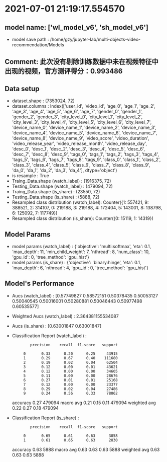 # 2021-07-01 21:19:17.554570

## model name: ['wl_model_v6', 'sh_model_v6']
- model save path : /home/gzy/jupyter-lab/multi-objects-video-recommendation/Models

## Comment: 此次没有剔除训练数据中未在视频特征中出现的视频，官方测评得分：0.993486

## Data setup
- dataset.shape : (7353024, 72)
- dataset.columns : Index(['user_id', 'video_id', 'age_0', 'age_1', 'age_2', 'age_3', 'age_4',
       'age_5', 'age_6', 'age_7', 'gender_0', 'gender_1', 'gender_2',
       'gender_3', 'city_level_0', 'city_level_1', 'city_level_2',
       'city_level_3', 'city_level_4', 'city_level_5', 'city_level_6',
       'city_level_7', 'device_name_0', 'device_name_1', 'device_name_2',
       'device_name_3', 'device_name_4', 'device_name_5', 'device_name_6',
       'device_name_7', 'device_name_8', 'device_name_9', 'video_score',
       'video_duration', 'video_release_year', 'video_release_month',
       'video_release_day', 'desc_0', 'desc_1', 'desc_2', 'desc_3', 'desc_4',
       'desc_5', 'desc_6', 'desc_7', 'desc_8', 'desc_9', 'tags_0', 'tags_1',
       'tags_2', 'tags_3', 'tags_4', 'tags_5', 'tags_6', 'tags_7', 'tags_8',
       'tags_9', 'class_0', 'class_1', 'class_2', 'class_3', 'class_4',
       'class_5', 'class_6', 'class_7', 'class_8', 'class_9', 'da_0', 'da_1',
       'da_2', 'da_3', 'da_4'],
      dtype='object')
- is resample : True
- Traing_Data.shape (watch_label)  : (1916375, 72)
- Testing_Data.shape (watch_label) : (479094, 72)
- Traing_Data.shape (is_share)  : (23550, 72)
- Testing_Data.shape (is_share) : (5888, 72)
- Resampled class distribution (watch_label): 
Counter({1: 557421, 9: 388521, 2: 314107, 0: 219188, 3: 219188, 4: 172404, 5: 143001, 8: 138798, 6: 125092, 7: 117749})
- Resampled class distribution (is_share): 
Counter({0: 15119, 1: 14319})

## Model Params
- model params (watch_label) : 
{'objective': 'multi:softmax', 'eta': 0.1, 'max_depth': 11, 'min_child_weight': 7, 'nthread': 8, 'num_class': 10, 'gpu_id': 0, 'tree_method': 'gpu_hist'}
- model params (is_share) : 
{'objective': 'binary:hinge', 'eta': 0.1, 'max_depth': 6, 'nthread': 4, 'gpu_id': 0, 'tree_method': 'gpu_hist'}

## Model's Performance
- Aucs (watch_label) : [0.57749827 0.58572151 0.50378435 0.50053127 0.50040545 0.50016001
 0.50280881 0.50046443 0.50977498 0.60535577]
- Weighted Aucs (watch_label) : 2.364381155534087
- Aucs (is_share) : [0.63001847 0.63001847]
- Classification Report (watch_label) : 

              precision    recall  f1-score   support

           0       0.33      0.20      0.25     43915
           1       0.29      0.67      0.40    111680
           2       0.19      0.02      0.04     62504
           3       0.12      0.00      0.01     43621
           4       0.12      0.00      0.00     34605
           5       0.11      0.00      0.00     28676
           6       0.27      0.01      0.01     25168
           7       0.12      0.00      0.00     23377
           8       0.29      0.02      0.04     27486
           9       0.24      0.56      0.33     78062

    accuracy                           0.27    479094
   macro avg       0.21      0.15      0.11    479094
weighted avg       0.22      0.27      0.18    479094

- Classification Report (is_share) : 

              precision    recall  f1-score   support

           0       0.65      0.61      0.63      3058
           1       0.61      0.65      0.63      2830

    accuracy                           0.63      5888
   macro avg       0.63      0.63      0.63      5888
weighted avg       0.63      0.63      0.63      5888

